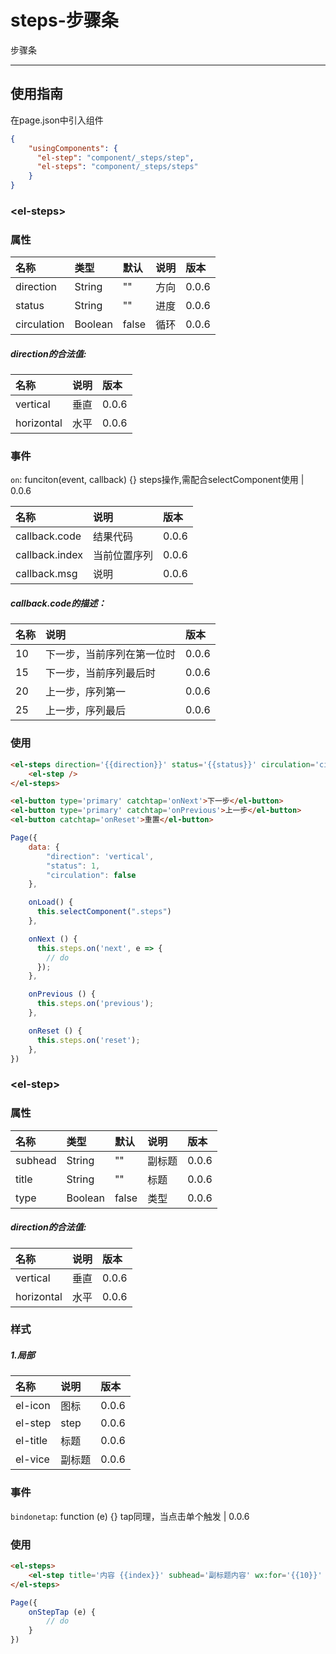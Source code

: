 # steps-步骤条

步骤条

---

## 使用指南

在page.json中引入组件

```json
{
    "usingComponents": {
      "el-step": "component/_steps/step",
      "el-steps": "component/_steps/steps"
    }
}
```

### &lt;el-steps&gt;

### 属性

| 名称 | 类型 | 默认 | 说明 | 版本 |
| :--- | :--- | :--- | :--- | :--- |
| direction | String | "" | 方向 | 0.0.6 |
| status | String | "" | 进度 | 0.0.6 |
| circulation | Boolean | false | 循环 | 0.0.6 |

##### direction的合法值:

| 名称 | 说明 | 版本 |
| :--- | :--- | :--- |
| vertical | 垂直 | 0.0.6 |
| horizontal | 水平 | 0.0.6 |

### 事件

`on`: funciton\(event, callback\) {} steps操作,需配合selectComponent使用 \| 0.0.6

| 名称 | 说明 | 版本 |
| :--- | :--- | :--- |
| callback.code | 结果代码 | 0.0.6 |
| callback.index | 当前位置序列 | 0.0.6 |
| callback.msg | 说明 | 0.0.6 |

##### callback.code的描述：

| 名称 | 说明 | 版本 |
| :--- | :--- | :--- |
| 10 | 下一步，当前序列在第一位时 | 0.0.6 |
| 15 | 下一步，当前序列最后时 | 0.0.6 |
| 20 | 上一步，序列第一 | 0.0.6 |
| 25 | 上一步，序列最后 | 0.0.6 |

### 使用

```html
<el-steps direction='{{direction}}' status='{{status}}' circulation='circulation' class='steps'>
    <el-step />
</el-steps>

<el-button type='primary' catchtap='onNext'>下一步</el-button>
<el-button type='primary' catchtap='onPrevious'>上一步</el-button>
<el-button catchtap='onReset'>重置</el-button>
```

```js
Page({
    data: {
        "direction": 'vertical',
        "status": 1,
        "circulation": false
    },

    onLoad() {
      this.selectComponent(".steps")
    },

    onNext () {
      this.steps.on('next', e => {
        // do
      });
    },

    onPrevious () {
      this.steps.on('previous');
    },

    onReset () {
      this.steps.on('reset');
    },
})
```

### &lt;el-step&gt;

### 属性

| 名称 | 类型 | 默认 | 说明 | 版本 |
| :--- | :--- | :--- | :--- | :--- |
| subhead | String | "" | 副标题 | 0.0.6 |
| title | String | "" | 标题 | 0.0.6 |
| type | Boolean | false | 类型 | 0.0.6 |

##### direction的合法值:

| 名称 | 说明 | 版本 |
| :--- | :--- | :--- |
| vertical | 垂直 | 0.0.6 |
| horizontal | 水平 | 0.0.6 |

### 样式

##### 1.局部

| 名称 | 说明 | 版本 |
| :--- | :--- | :--- |
| el-icon | 图标 | 0.0.6 |
| el-step | step | 0.0.6 |
| el-title | 标题 | 0.0.6 |
| el-vice | 副标题 | 0.0.6 |

### 事件

`bindonetap`: function \(e\) {} tap同理，当点击单个触发 \| 0.0.6

### 使用

```html
<el-steps>
    <el-step title='内容 {{index}}' subhead='副标题内容' wx:for='{{10}}' wx:key='{{index}}' bindonetap='onStepTap' />
</el-steps>
```

```js
Page({
    onStepTap (e) {
        // do
    }
})
```



